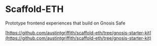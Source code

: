 # Scaffold-ETH



Prototype frontend experiences that build on Gnosis Safe



[https://github.com/austintgriffith/scaffold-eth/tree/gnosis-starter-kit](https://github.com/austintgriffith/scaffold-eth/tree/gnosis-starter-kit)

